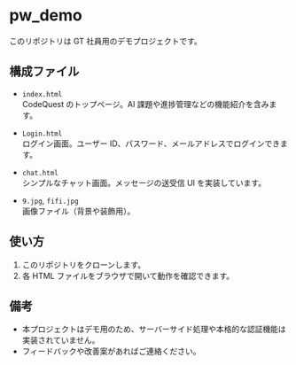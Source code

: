 # pw_demo

このリポジトリは GT 社員用のデモプロジェクトです。

## 構成ファイル

- `index.html`  
  CodeQuest のトップページ。AI 課題や進捗管理などの機能紹介を含みます。

- `Login.html`  
  ログイン画面。ユーザー ID、パスワード、メールアドレスでログインできます。

- `chat.html`  
  シンプルなチャット画面。メッセージの送受信 UI を実装しています。

- `9.jpg`, `fifi.jpg`  
  画像ファイル（背景や装飾用）。

## 使い方

1. このリポジトリをクローンします。
2. 各 HTML ファイルをブラウザで開いて動作を確認できます。

## 備考

- 本プロジェクトはデモ用のため、サーバーサイド処理や本格的な認証機能は実装されていません。
- フィードバックや改善案があればご連絡ください。
